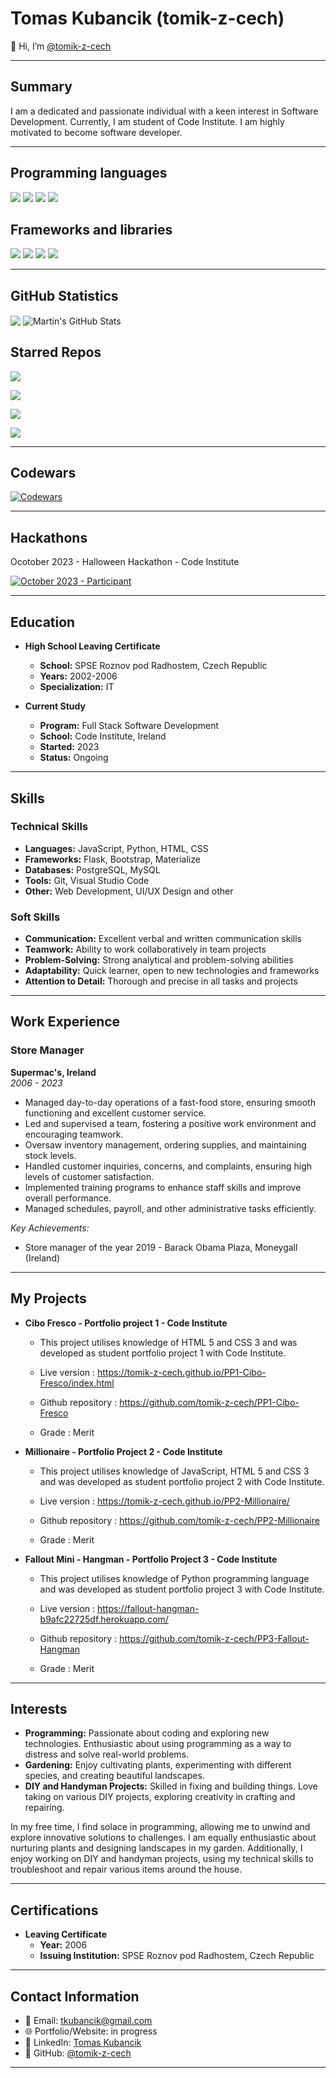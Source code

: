 # Tomas Kubancik (tomik-z-cech)

👋 Hi, I’m [@tomik-z-cech](https://github.com/tomik-z-cech) 

---

## Summary

I am a dedicated and passionate individual with a keen interest in Software Development. Currently, I am student of Code Institute. I am highly motivated to become software developer.

---
## Programming languages

![](https://img.shields.io/badge/Code-HTML5-informational?style=flat&logo=<HTML>&logoColor=white&color=f06529
)
![](https://img.shields.io/badge/Code-CSS-informational?style=flat&logo=<HTML>&logoColor=white&color=264de4
)
![](https://img.shields.io/badge/Code-Javascript-informational?style=flat&logo=<HTML>&logoColor=white&color=f0db4f
) 
![](https://img.shields.io/badge/Code-Python-informational?style=flat&logo=<HTML>&logoColor=white&color=4B8BBE
) 

## Frameworks and libraries
  
![](https://img.shields.io/badge/Library-Bootstrap-informational?style=flat&logo=<HTML>&logoColor=white&color=264de4
)
![](https://img.shields.io/badge/Library-JQuery-informational?style=flat&logo=<HTML>&logoColor=white&color=B24926
)
![](https://img.shields.io/badge/Framework-Flask-informational?style=flat&logo=<HTML>&logoColor=white&color=3cbd0d
)
![](https://img.shields.io/badge/Framework-Django-informational?style=flat&logo=<HTML>&logoColor=white&color=4B8BBE
)


---

## GitHub Statistics

<img align="center" src="https://github-readme-stats.vercel.app/api/top-langs/?username=tomik-z-cech&hide=java,html,tex&title_color=ffffff&text_color=c9cacc&icon_color=2bbc8a&bg_color=1d1f21&langs_count=3" />

<img align="center" src="https://github-readme-stats.vercel.app/api?username=tomik-z-cech&show_icons=true&line_height=27&count_private=true&title_color=ffffff&text_color=c9cacc&icon_color=2bbc8a&bg_color=1d1f21" alt="Martin's GitHub Stats" />

## Starred Repos

[<img align="center" src="https://github-readme-stats.vercel.app/api/pin/?username=tomik-z-cech&repo=PP4-Aneta-s-Glimmer&title_color=ffffff&text_color=c9cacc&icon_color=2bbc8a&bg_color=1d1f21" />](https://github.com/tomik-z-cech/PP4-Aneta-s-Glimmer)

[<img align="center" src="https://github-readme-stats.vercel.app/api/pin/?username=tomik-z-cech&repo=PP3-Fallout-Hangman&title_color=ffffff&text_color=c9cacc&icon_color=2bbc8a&bg_color=1d1f21" />](https://github.com/tomik-z-cech/PP3-Fallout-Hangman)

[<img align="center" src="https://github-readme-stats.vercel.app/api/pin/?username=tomik-z-cech&repo=PP2-Millionaire&title_color=ffffff&text_color=c9cacc&icon_color=2bbc8a&bg_color=1d1f21" />](https://github.com/tomik-z-cech/PP2-Millionaire)

[<img align="center" src="https://github-readme-stats.vercel.app/api/pin/?username=tomik-z-cech&repo=PP1-Cibo-Fresco&title_color=ffffff&text_color=c9cacc&icon_color=2bbc8a&bg_color=1d1f21" />](https://github.com/tomik-z-cech/PP1-Cibo-Fresco)

---

## Codewars

[![Codewars](https://www.codewars.com/users/tomik-z-cech/badges/large)](https://www.codewars.com/users/tomik-z-cech)

---

## Hackathons

Ocotober 2023 - Halloween Hackathon - Code Institute

[![October 2023 - Participant](https://tomik-z-cech.github.io/tomik-z-cech/hackathon2023.png)](https://eu.badgr.com/public/assertions/eKv7AAAhS_KtS7MQze1tWw?identity__email=tkubancik@gmail.com)

---

## Education

- **High School Leaving Certificate**
  - **School:** SPSE Roznov pod Radhostem, Czech Republic
  - **Years:** 2002-2006
  - **Specialization:** IT

- **Current Study**
  - **Program:** Full Stack Software Development
  - **School:** Code Institute, Ireland
  - **Started:** 2023
  - **Status:** Ongoing

---

## Skills

### Technical Skills
- **Languages:** JavaScript, Python, HTML, CSS
- **Frameworks:** Flask, Bootstrap, Materialize
- **Databases:** PostgreSQL, MySQL
- **Tools:** Git, Visual Studio Code
- **Other:** Web Development, UI/UX Design and other

### Soft Skills
- **Communication:** Excellent verbal and written communication skills
- **Teamwork:** Ability to work collaboratively in team projects
- **Problem-Solving:** Strong analytical and problem-solving abilities
- **Adaptability:** Quick learner, open to new technologies and frameworks
- **Attention to Detail:** Thorough and precise in all tasks and projects

---

## Work Experience

### Store Manager
**Supermac's, Ireland**  
*2006 - 2023*

- Managed day-to-day operations of a fast-food store, ensuring smooth functioning and excellent customer service.
- Led and supervised a team, fostering a positive work environment and encouraging teamwork.
- Oversaw inventory management, ordering supplies, and maintaining stock levels.
- Handled customer inquiries, concerns, and complaints, ensuring high levels of customer satisfaction.
- Implemented training programs to enhance staff skills and improve overall performance.
- Managed schedules, payroll, and other administrative tasks efficiently.

*Key Achievements:*
- Store manager of the year 2019 - Barack Obama Plaza, Moneygall (Ireland)

---

## My Projects

- **Cibo Fresco - Portfolio project 1 - Code Institute**
  - This project utilises knowledge of HTML 5 and CSS 3 and was developed as student portfolio project 1 with Code Institute.

  - Live version : https://tomik-z-cech.github.io/PP1-Cibo-Fresco/index.html
  - Github repository : https://github.com/tomik-z-cech/PP1-Cibo-Fresco
 
  - Grade : Merit


- **Millionaire - Portfolio Project 2 - Code Institute**
  - This project utilises knowledge of JavaScript, HTML 5 and CSS 3 and was developed as student portfolio project 2 with Code Institute.
    
  - Live version : https://tomik-z-cech.github.io/PP2-Millionaire/
  - Github repository : https://github.com/tomik-z-cech/PP2-Millionaire
 
  - Grade : Merit

 
- **Fallout Mini - Hangman - Portfolio Project 3 - Code Institute**
  - This project utilises knowledge of Python programming language and was developed as student portfolio project 3 with Code Institute.

  - Live version : https://fallout-hangman-b9afc22725df.herokuapp.com/
  - Github repository : https://github.com/tomik-z-cech/PP3-Fallout-Hangman
 
  - Grade : Merit


---

## Interests

- **Programming:** Passionate about coding and exploring new technologies. Enthusiastic about using programming as a way to distress and solve real-world problems.
- **Gardening:** Enjoy cultivating plants, experimenting with different species, and creating beautiful landscapes. 
- **DIY and Handyman Projects:** Skilled in fixing and building things. Love taking on various DIY projects, exploring creativity in crafting and repairing.

In my free time, I find solace in programming, allowing me to unwind and explore innovative solutions to challenges. I am equally enthusiastic about nurturing plants and designing landscapes in my garden. Additionally, I enjoy working on DIY and handyman projects, using my technical skills to troubleshoot and repair various items around the house.

---

## Certifications

- **Leaving Certificate**
  - **Year:** 2006
  - **Issuing Institution:** SPSE Roznov pod Radhostem, Czech Republic

---

## Contact Information

- 📧 Email: [tkubancik@gmail.com](mailto:tkubancik@gmail.com)
- 🌐 Portfolio/Website: in progress
- 📱 LinkedIn: [Tomas Kubancik](https://linkedin.com/in/tomas-kubancik-8b94928b)
- 💼 GitHub: [@tomik-z-cech](https://github.com/tomik-z-cech)

---

